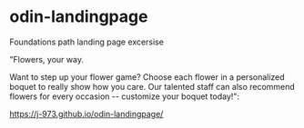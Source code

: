 # odin-landingpage
Foundations path landing page excersise

"Flowers, your way.

Want to step up your flower game? Choose each flower in a personalized boquet to really show how you care. Our talented staff can also recommend flowers for every occasion -- customize your boquet today!":

https://j-973.github.io/odin-landingpage/
